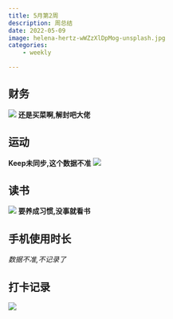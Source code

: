 ```yaml
---
title: 5月第2周
description: 周总结
date: 2022-05-09
image: helena-hertz-wWZzXlDpMog-unsplash.jpg
categories:
    - weekly

---
```



## 财务
![](https://home.sunzhe.cc:88/2022/05/17/0ecef5dff753b.jpg)
**还是买菜啊,解封吧大佬**



## 运动
**Keep未同步,这个数据不准**
![](https://home.sunzhe.cc:88/2022/05/17/80828502d2896.jpg)


## 读书
![](https://home.sunzhe.cc:88/2022/05/17/2c68a127f3e18.jpg)
**要养成习惯,没事就看书**


## 手机使用时长
*数据不准,不记录了*



## 打卡记录
![](https://home.sunzhe.cc:88/2022/05/17/db77bf8434e34.jpg)



